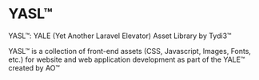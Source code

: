 # YASL™


YASL™: YALE (Yet Another Laravel Elevator) Asset Library by Tydi3™

YASL™ is a collection of front-end assets (CSS, Javascript, Images, Fonts, etc.) for website and web application development as part of the YALE™ created by AO™
